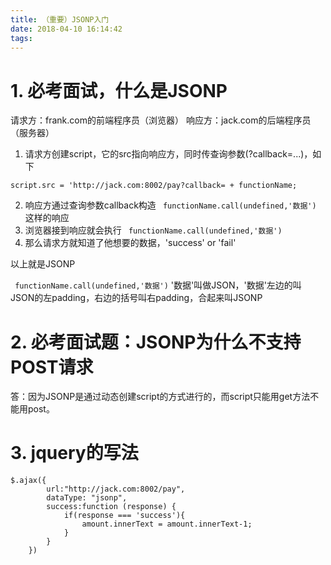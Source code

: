 ```yaml
---
title: （重要）JSONP入门
date: 2018-04-10 16:14:42
tags:
---
```

# 1. 必考面试，什么是JSONP
请求方：frank.com的前端程序员（浏览器）
响应方：jack.com的后端程序员（服务器）
1. 请求方创建script，它的src指向响应方，同时传查询参数(?callback=...)，如下
```
script.src = 'http://jack.com:8002/pay?callback= + functionName;
```
2. 响应方通过查询参数callback构造
     ` functionName.call(undefined,'数据')`
    这样的响应
3. 浏览器接到响应就会执行 ` functionName.call(undefined,'数据')`
4. 那么请求方就知道了他想要的数据，'success' or 'fail'

以上就是JSONP

` functionName.call(undefined,'数据')`
'数据'叫做JSON，'数据'左边的叫JSON的左padding，右边的括号叫右padding，合起来叫JSONP

# 2. 必考面试题：JSONP为什么不支持POST请求
答：因为JSONP是通过动态创建script的方式进行的，而script只能用get方法不能用post。

# 3. jquery的写法
```
$.ajax({
        url:"http://jack.com:8002/pay",
        dataType: "jsonp",
        success:function (response) {
            if(response === 'success'){
                amount.innerText = amount.innerText-1;
            }
        }
    })

```